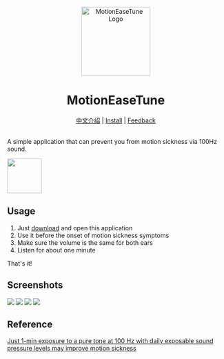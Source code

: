 <div align="center">
    <br />
    <img src="assets/icon/icon.png" alt="MotionEaseTune Logo" width="160" height="160" />
    <h1>MotionEaseTune</h1>
    <a href="README_zh.md">中文介绍</a> | 
    <a href="https://github.com/BHznJNs/MotionEaseTune/releases">Install</a> | 
    <a href="https://github.com/BHznJNs/MotionEaseTune/issues">Feedback</a>
    <br />
    <br />
</div>

A simple application that can prevent you from motion sickness via 100Hz sound.

<a href="https://apt.izzysoft.de/packages/com.bhznjns.motion_ease_tune"><img src="./assets/IzzyOnDroid.png" height=80></a>

## Usage

1. Just [download](https://github.com/BHznJNs/MotionEaseTune/releases) and open this application
2. Use it before the onset of motion sickness symptoms
3. Make sure the volume is the same for both ears
4. Listen for about one minute

That's it!

## Screenshots

<img style="max-height: 100vh" src="./screenshots/main_view.jpg" />
<img style="max-height: 100vh" src="./screenshots/user_guide_1.jpg" />
<img style="max-height: 100vh" src="./screenshots/user_guide_2.jpg" />
<img style="max-height: 100vh" src="./screenshots/user_guide_3.jpg" />

## Reference

[Just 1-min exposure to a pure tone at 100 Hz with daily exposable sound pressure levels may improve motion sickness](https://doi.org/10.1265/ehpm.24-00247)
